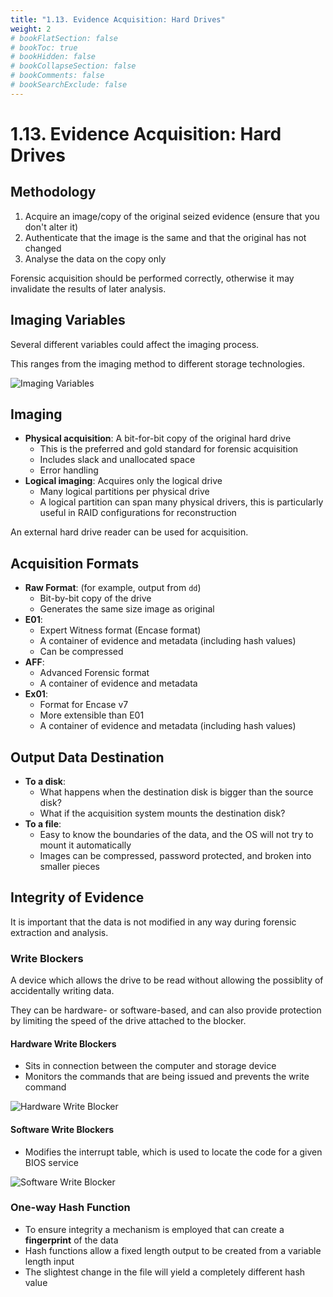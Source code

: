 ```yaml
---
title: "1.13. Evidence Acquisition: Hard Drives"
weight: 2
# bookFlatSection: false
# bookToc: true
# bookHidden: false
# bookCollapseSection: false
# bookComments: false
# bookSearchExclude: false
---
```


# 1.13. Evidence Acquisition: Hard Drives

## Methodology

1. Acquire an image/copy of the original seized evidence (ensure that you don't alter it)
2. Authenticate that the image is the same and that the original has not changed
3. Analyse the data on the copy only

Forensic acquisition should be performed correctly, otherwise it may invalidate the results of later analysis.

## Imaging Variables

Several different variables could affect the imaging process.

This ranges from the imaging method to different storage technologies.

![Imaging Variables](/img/cyber-security/y1/imaging-variables.png)

## Imaging

- **Physical acquisition**: A bit-for-bit copy of the original hard drive
    - This is the preferred and gold standard for forensic acquisition
    - Includes slack and unallocated space
    - Error handling
- **Logical imaging**: Acquires only the logical drive
    - Many logical partitions per physical drive
    - A logical partition can span many physical drivers, this is particularly useful in RAID configurations for reconstruction

An external hard drive reader can be used for acquisition.

## Acquisition Formats

- **Raw Format**: (for example, output from `dd`)
    - Bit-by-bit copy of the drive
    - Generates the same size image as original
- **E01**:
    - Expert Witness format (Encase format)
    - A container of evidence and metadata (including hash values)
    - Can be compressed
- **AFF**:
    - Advanced Forensic format
    - A container of evidence and metadata
- **Ex01**:
    - Format for Encase v7
    - More extensible than E01
    - A container of evidence and metadata (including hash values)

## Output Data Destination

- **To a disk**:
    - What happens when the destination disk is bigger than the source disk?
    - What if the acquisition system mounts the destination disk?
- **To a file**:
    - Easy to know the boundaries of the data, and the OS will not try to mount it automatically
    - Images can be compressed, password protected, and broken into smaller pieces

## Integrity of Evidence

It is important that the data is not modified in any way during forensic extraction and analysis.

### Write Blockers

A device which allows the drive to be read without allowing the possiblity of accidentally writing data.

They can be hardware- or software-based, and can also provide protection by limiting the speed of the drive attached to the blocker.

#### Hardware Write Blockers

- Sits in connection between the computer and storage device
- Monitors the commands that are being issued and prevents the write command

![Hardware Write Blocker](/img/cyber-security/y1/hardware-write-blocker.gif)

#### Software Write Blockers

- Modifies the interrupt table, which is used to locate the code for a given BIOS service

![Software Write Blocker](/img/cyber-security/y1/software-write-blocker.gif)

### One-way Hash Function

- To ensure integrity a mechanism is employed that can create a **fingerprint** of the data
- Hash functions allow a fixed length output to be created from a variable length input
- The slightest change in the file will yield a completely different hash value

